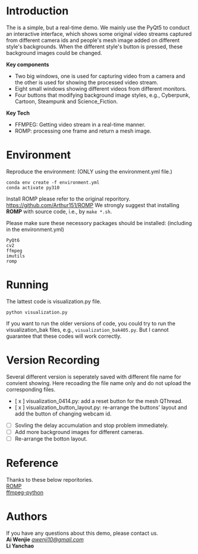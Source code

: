 # Introduction
The is a simple, but a real-time demo. We mainly use the PyQt5 to conduct an interactive interface, which shows some original video streams captured from different camera ids and people's mesh image added on different style's backgrounds. When the different style's button is pressed, these background images could be changed.  
  
**Key components**
- Two big windows, one is used for capturing video from a camera and the other is used for showing the processed video stream.   
- Eight small windows showing different videos from different monitors.   
- Four buttons that modifying background image styles, e.g., Cyberpunk, Cartoon, Steampunk and Science_Fiction.   

**Key Tech**  
- FFMPEG: Getting video stream in a real-time manner. 
- ROMP: processing one frame and return a mesh image. 


# Environment  
Reproduce the environment: (ONLY using the environment.yml file.)  
```
conda env create -f environment.yml
conda activate py310
```

Install ROMP please refer to the original reporitory.  
https://github.com/Arthur151/ROMP
We strongly suggest that installing **ROMP** with source code, i.e., by `make *.sh`.

Please make sure these necessory packages should be installed: (including in the environment.yml)
```
PyQt6
cv2
ffmpeg
imutils
romp
```

# Running
The lattest code is visualization.py file.
```
python visualization.py
```
If you want to run the older versions of code, you could try to run the visualization_bak files, e.g., `visualization_bak405.py`. But I cannot guarantee that these codes will work correctly.

# Version Recording
Several different version is seperately saved with different file name for convient showing. Here recoading the file name only and do not upload the corresponding files.  
- [ x ] visualization_0414.py: add a reset button for the mesh QThread.
- [ x ] visualization_button_layout.py: re-arrange the buttons' layout and add the button of changing webcam id.
- [  ] Sovling the delay accumulation and stop problem immediately.
- [  ] Add more background images for different cameras.
- [  ] Re-arrange the botton layout.

# Reference
Thanks to these below reporitories.   
[ROMP](https://github.com/Arthur151/ROMP)  
[ffmpeg-python](https://github.com/kkroening/ffmpeg-python)


# Authors
If you have any questions about this demo, please contact us.  
**Ai Wenjie** *awenji10@gmail.com*  
**Li Yanchao** 